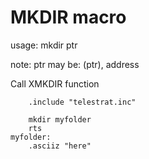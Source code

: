 # MKDIR macro

usage:
 mkdir ptr

note:
 ptr may be: (ptr), address

Call XMKDIR function

```ca65
    .include "telestrat.inc"

    mkdir myfolder
    rts
myfolder:
    .asciiz "here"
```

